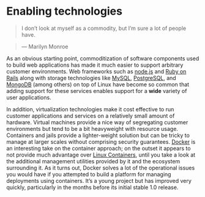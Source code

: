# Enabling technologies


>   I don’t look at myself as a commodity, but I’m sure a lot of people have.

>   — Marilyn Monroe

As an obvious starting point, commoditization of software components used to build web applications has made it much easier to support arbitrary customer environments. Web frameworks such as [node.js][2] and [Ruby on Rails][3] along with storage technologies like [MySQL][4], [PostgreSQL][5], and [MongoDB][6] (among others) on top of Linux have become so common that adding support for these services enables support for a **wide** variety of user applications.

[2]: <http://nodejs.org>

[3]: <http://rubyonrails.org/>

[4]: <http://www.mysql.com>

[5]: <http://www.postgresql.org/>

[6]: <http://www.mongodb.com/>

In addition, virtualization technologies make it cost effective to run customer applications and services on a relatively small amount of hardware. Virtual machines provide a nice way of segregating customer environments but tend to be a bit heavyweight with resource usage. Containers and jails provide a lighter-weight solution but can be tricky to manage at larger scales without comprising security guarantees. [Docker][8] is an interesting take on the container approach; on the outset it appears to not provide much advantage over [Linux Containers][9], until you take a look at the additional management utilities provided by it and the ecosystem surrounding it. As it turns out, Docker solves a lot of the operational issues you would have if you attempted to build a platform for managing deployments using containers. It’s a young project but has improved very quickly, particularly in the months before its initial stable 1.0 release.

[8]: <http://www.docker.com>

[9]: <https://linuxcontainers.org/>
